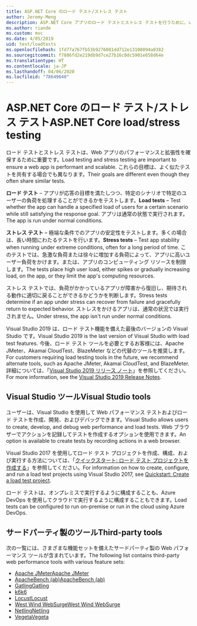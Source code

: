 ```yaml
---
title: ASP.NET Core のロード テスト/ストレス テスト
author: Jeremy-Meng
description: ASP.NET Core アプリのロード テストとストレス テストを行うために、いくつかの注目すべきツールとアプローチについて説明します。
ms.author: riande
ms.custom: mvc
ms.date: 4/05/2019
uid: test/loadtests
ms.openlocfilehash: 1fd77a767fb53b9276081dd712e13108094a0382
ms.sourcegitcommit: f7886fd2e219db9d7ce27b16c0dc5901e658d64e
ms.translationtype: HT
ms.contentlocale: ja-JP
ms.lasthandoff: 04/06/2020
ms.locfileid: "78649640"
---
```

# <a name="aspnet-core-loadstress-testing"></a><span data-ttu-id="8c93b-103">ASP.NET Core のロード テスト/ストレス テスト</span><span class="sxs-lookup"><span data-stu-id="8c93b-103">ASP.NET Core load/stress testing</span></span>

<span data-ttu-id="8c93b-104">ロード テストとストレス テストは、Web アプリのパフォーマンスと拡張性を確保するために重要です。</span><span class="sxs-lookup"><span data-stu-id="8c93b-104">Load testing and stress testing are important to ensure a web app is performant and scalable.</span></span> <span data-ttu-id="8c93b-105">これらの目標は、よく似たテストを共有する場合でも異なります。</span><span class="sxs-lookup"><span data-stu-id="8c93b-105">Their goals are different even though they often share similar tests.</span></span>

<span data-ttu-id="8c93b-106">**ロード テスト** &ndash; アプリが応答の目標を満たしつつ、特定のシナリオで特定のユーザーの負荷を処理することができるかをテストします。</span><span class="sxs-lookup"><span data-stu-id="8c93b-106">**Load tests** &ndash; Test whether the app can handle a specified load of users for a certain scenario while still satisfying the response goal.</span></span> <span data-ttu-id="8c93b-107">アプリは通常の状態で実行されます。</span><span class="sxs-lookup"><span data-stu-id="8c93b-107">The app is run under normal conditions.</span></span>

<span data-ttu-id="8c93b-108">**ストレス テスト** &ndash; 極端な条件でのアプリの安定性をテストします。多くの場合は、長い時間にわたるテストを行います。</span><span class="sxs-lookup"><span data-stu-id="8c93b-108">**Stress tests** &ndash; Test app stability when running under extreme conditions, often for a long period of time.</span></span> <span data-ttu-id="8c93b-109">このテストでは、急激な負荷または徐々に増加する負荷によって、アプリに高いユーザー負荷をかけます。または、アプリのコンピューティング リソースを制限します。</span><span class="sxs-lookup"><span data-stu-id="8c93b-109">The tests place high user load, either spikes or gradually increasing load, on the app, or they limit the app's computing resources.</span></span>

<span data-ttu-id="8c93b-110">ストレス テストでは、負荷がかかっているアプリが障害から復旧し、期待される動作に適切に戻ることができるかどうかを判断します。</span><span class="sxs-lookup"><span data-stu-id="8c93b-110">Stress tests determine if an app under stress can recover from failure and gracefully return to expected behavior.</span></span> <span data-ttu-id="8c93b-111">ストレスをかけるアプリは、通常の状況では実行されません。</span><span class="sxs-lookup"><span data-stu-id="8c93b-111">Under stress, the app isn't run under normal conditions.</span></span>

<span data-ttu-id="8c93b-112">Visual Studio 2019 は、ロード テスト機能を備えた最後のバージョンの Visual Studio です。</span><span class="sxs-lookup"><span data-stu-id="8c93b-112">Visual Studio 2019 is the last version of Visual Studio with load test features.</span></span> <span data-ttu-id="8c93b-113">今後、ロード テスト ツールを必要とするお客様には、Apache JMeter、Akamai CloudTest、BlazeMeter などの代替のツールを推奨します。</span><span class="sxs-lookup"><span data-stu-id="8c93b-113">For customers requiring load testing tools in the future, we recommend alternate tools, such as Apache JMeter, Akamai CloudTest, and BlazeMeter.</span></span> <span data-ttu-id="8c93b-114">詳細については、「[Visual Studio 2019 リリース ノート](/visualstudio/releases/2019/release-notes-v16.0#test-tools)」を参照してください。</span><span class="sxs-lookup"><span data-stu-id="8c93b-114">For more information, see the [Visual Studio 2019 Release Notes](/visualstudio/releases/2019/release-notes-v16.0#test-tools).</span></span>

## <a name="visual-studio-tools"></a><span data-ttu-id="8c93b-115">Visual Studio ツール</span><span class="sxs-lookup"><span data-stu-id="8c93b-115">Visual Studio tools</span></span>

<span data-ttu-id="8c93b-116">ユーザーは、Visual Studio を使用して Web パフォーマンス テストおよびロード テストを作成、開発、およびデバッグできます。</span><span class="sxs-lookup"><span data-stu-id="8c93b-116">Visual Studio allows users to create, develop, and debug web performance and load tests.</span></span> <span data-ttu-id="8c93b-117">Web ブラウザーでアクションを記録してテストを作成するオプションを使用できます。</span><span class="sxs-lookup"><span data-stu-id="8c93b-117">An option is available to create tests by recording actions in a web browser.</span></span>

<span data-ttu-id="8c93b-118">Visual Studio 2017 を使用してロード テスト プロジェクトを作成、構成、および実行する方法については、「[クイックスタート: ロード テスト プロジェクトを作成する](/visualstudio/test/quickstart-create-a-load-test-project?view=vs-2017)」を参照してください。</span><span class="sxs-lookup"><span data-stu-id="8c93b-118">For information on how to create, configure, and run a load test projects using Visual Studio 2017, see [Quickstart: Create a load test project](/visualstudio/test/quickstart-create-a-load-test-project?view=vs-2017).</span></span>

<span data-ttu-id="8c93b-119">ロード テストは、オンプレミスで実行するように構成することも、Azure DevOps を使用してクラウドで実行するように構成することもできます。</span><span class="sxs-lookup"><span data-stu-id="8c93b-119">Load tests can be configured to run on-premise or run in the cloud using Azure DevOps.</span></span>

## <a name="third-party-tools"></a><span data-ttu-id="8c93b-120">サードパーティ製のツール</span><span class="sxs-lookup"><span data-stu-id="8c93b-120">Third-party tools</span></span>

<span data-ttu-id="8c93b-121">次の一覧には、さまざまな機能セットを備えたサードパーティ製の Web パフォーマンス ツールが含まれています。</span><span class="sxs-lookup"><span data-stu-id="8c93b-121">The following list contains third-party web performance tools with various feature sets:</span></span>

* [<span data-ttu-id="8c93b-122">Apache JMeter</span><span class="sxs-lookup"><span data-stu-id="8c93b-122">Apache JMeter</span></span>](https://jmeter.apache.org/)
* [<span data-ttu-id="8c93b-123">ApacheBench (ab)</span><span class="sxs-lookup"><span data-stu-id="8c93b-123">ApacheBench (ab)</span></span>](https://httpd.apache.org/docs/2.4/programs/ab.html)
* [<span data-ttu-id="8c93b-124">Gatling</span><span class="sxs-lookup"><span data-stu-id="8c93b-124">Gatling</span></span>](https://gatling.io/)
* [<span data-ttu-id="8c93b-125">k6</span><span class="sxs-lookup"><span data-stu-id="8c93b-125">k6</span></span>](https://k6.io)
* [<span data-ttu-id="8c93b-126">Locust</span><span class="sxs-lookup"><span data-stu-id="8c93b-126">Locust</span></span>](https://locust.io/)
* [<span data-ttu-id="8c93b-127">West Wind WebSurge</span><span class="sxs-lookup"><span data-stu-id="8c93b-127">West Wind WebSurge</span></span>](https://websurge.west-wind.com/)
* [<span data-ttu-id="8c93b-128">Netling</span><span class="sxs-lookup"><span data-stu-id="8c93b-128">Netling</span></span>](https://github.com/hallatore/Netling)
* [<span data-ttu-id="8c93b-129">Vegeta</span><span class="sxs-lookup"><span data-stu-id="8c93b-129">Vegeta</span></span>](https://github.com/tsenart/vegeta)

